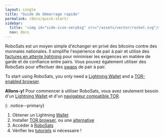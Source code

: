 ```yaml
---
layout: single
title: "Guide de démarrage rapide"
permalink: /docs/quick-start/
sidebar:
  title: '<img id="side-icon-verybig" src="/assets/vector/rocket.svg"/>Quick Start'
  nav: docs
---
```


RoboSats est un moyen simple d'échanger en privé des bitcoins contre des monnaies nationales. Il simplifie l'expérience de pair à pair et utilise des [factures en attente lightning](/docs/escrow/#what-is-a-hold-invoice) pour minimiser les exigences en matière de garde et de confiance entre pairs. Vous pouvez également utiliser des RoboSats pour effectuer des [swaps](/docs/swaps/) de pair à pair.

To start using RoboSats, you only need a [<i class='fa-solid fa-wallet'></i>  Lightning Wallet](/docs/wallets/) and a [TOR-enabled browser](/docs/tor/).

**Allons-y!** Pour commencer à utiliser RoboSats, vous avez seulement besoin d'un [<i class='fa-solid fa-wallet'></i> Lightning Wallet](/docs/wallets/) et d'un [navigateur compatible TOR](/docs/tor/).

{: .notice--primary}

1. Obtener un Lightning [Wallet](/docs/wallets/)
2. Installer [TOR browser](https://www.torproject.org/download/), ou une [alternative](/docs/access/)
3. Accéder à [RoboSats](/docs/access/)
4. Vérifier les [tutoriels](/watch/en/) si nécessaire !
